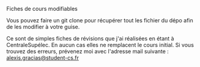 Fiches de cours modifiables

Vous pouvez faire un git clone pour récupérer tout les fichier du dépo afin de les modifier à votre guise.

Ce sont de simples fiches de révisions que j'ai réalisées en étant à CentraleSupélec. En aucun cas elles ne remplacent le cours initial. Si vous trouvez des erreurs, prévenez moi avec l'adresse mail suivante : alexis.gracias@student-cs.fr 
